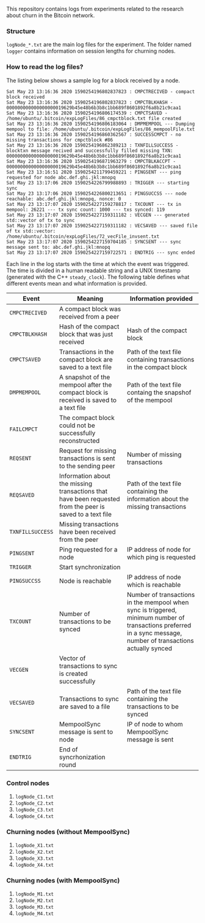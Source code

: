 This repository contains logs from experiments related to the research about churn in the Bitcoin network.

### Structure ###
```logNode_*.txt``` are the main log files for the experiment. The folder named ```logger``` contains information on session lengths for churning nodes.

### How to read the log files? ###
The listing below shows a sample log for a block received by a node.

```
Sat May 23 13:16:36 2020 1590254196802837823 : CMPCTRECIVED - compact block received
Sat May 23 13:16:36 2020 1590254196802837823 : CMPCTBLKHASH - 000000000000000000019629b45e48b6b3b8c1bb689f8601892f6a8b21c9caa1
Sat May 23 13:16:36 2020 1590254196806174539 : CMPCTSAVED - /home/ubuntu/.bitcoin/expLogFiles/86_cmpctblock.txt file created
Sat May 23 13:16:36 2020 1590254196806183064 : DMPMEMPOOL --- Dumping mempool to file: /home/ubuntu/.bitcoin/expLogFiles/86_mempoolFile.txt
Sat May 23 13:16:36 2020 1590254196860362567 : SUCCESSCMPCT - no missing transactions for cmpctblock #86
Sat May 23 13:16:36 2020 1590254196862389213 : TXNFILLSUCCESS - blocktxn message recived and successfully filled missing TXN: 000000000000000000019629b45e48b6b3b8c1bb689f8601892f6a8b21c9caa1
Sat May 23 13:16:36 2020 1590254196871963279 : CMPCTBLKACCPT - 000000000000000000019629b45e48b6b3b8c1bb689f8601892f6a8b21c9caa1
Sat May 23 13:16:51 2020 1590254211799459221 : PINGSENT --- ping requested for node abc.def.ghi.jkl:mnopq
Sat May 23 13:17:06 2020 1590254226799988893 : TRIGGER --- starting sync
Sat May 23 13:17:06 2020 1590254226800213651 : PINGSUCCSS --- node reachable: abc.def.ghi.jkl:mnopq, nonce: 0
Sat May 23 13:17:07 2020 1590254227159278817 : TXCOUNT --- tx in mempool: 26221 --- tx sync count: 1000 --- txs synced: 119
Sat May 23 13:17:07 2020 1590254227159311182 : VECGEN --- generated std::vector of tx to sync
Sat May 23 13:17:07 2020 1590254227159311182 : VECSAVED --- saved file of tx std::vector: /home/ubuntu/.bitcoin/expLogFiles/72_vecFile_invsent.txt
Sat May 23 13:17:07 2020 1590254227159704185 : SYNCSENT --- sync message sent to: abc.def.ghi.jkl:mnopq
Sat May 23 13:17:07 2020 1590254227159722571 : ENDTRIG --- sync ended
```

Each line in the log starts with the time at which the event was triggered. The time is divided in a human readable string and a UNIX timestamp (generated with the C++ ```steady_clock```). The following table defines what different events mean and what information is provided.

Event                | Meaning | Information provided
-------------------- | ------- | --------------------
```CMPCTRECIVED```   | A compact block was received from a peer |
```CMPCTBLKHASH```   | Hash of the compact block that was just received | Hash of the compact block
```CMPCTSAVED```     | Transactions in the compact block are saved to a text file | Path of the text file containing transactions in the compact block
```DMPMEMPOOL```     | A snapshot of the mempool after the compact block is received is saved to a text file | Path of the text file containg the snapshof of the mempool
```FAILCMPCT```      | The compact block could not be successfully reconstructed |
```REQSENT```        | Request for missing transactions is sent to the sending peer | Number of missing transactions
```REQSAVED```       | Information about the missing transactions that have been requested from the peer is saved to a text file | Path of the text file containing the information about the missing transactions
```TXNFILLSUCCESS``` | Missing transactions have been received from the peer |
```PINGSENT```       | Ping requested for a node | IP address of node for which ping is requested
```TRIGGER```        | Start synchronization |
```PINGSUCCSS```     | Node is reachable | IP address of node which is reachable
```TXCOUNT```        | Number of transactions to be synced | Number of transactions in the mempool when sync is triggered, minimum number of transactions preferred in a sync message, number of transactions actually synced
```VECGEN```         | Vector of transactions to sync is created successfully
```VECSAVED```       | Transactions to sync are saved to a file | Path of the text file containing the transactions to be synced
```SYNCSENT```       | MempoolSync message is sent to node | IP of node to whom MempoolSync message is sent
```ENDTRIG```        | End of syncrhonization round

### Control nodes ###
1. ```logNode_C1.txt```
2. ```logNode_C2.txt```
3. ```logNode_C3.txt```
4. ```logNode_C4.txt```

### Churning nodes (without MempoolSync) ###
1. ```logNode_X1.txt```
2. ```logNode_X2.txt```
3. ```logNode_X3.txt```
4. ```logNode_X4.txt```

### Churning nodes (with MempoolSync) ###
1. ```logNode_M1.txt```
2. ```logNode_M2.txt```
3. ```logNode_M3.txt```
4. ```logNode_M4.txt```
